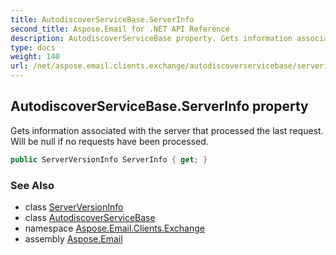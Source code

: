 ```yaml
---
title: AutodiscoverServiceBase.ServerInfo
second_title: Aspose.Email for .NET API Reference
description: AutodiscoverServiceBase property. Gets information associated with the server that processed the last request. Will be null if no requests have been processed
type: docs
weight: 140
url: /net/aspose.email.clients.exchange/autodiscoverservicebase/serverinfo/
---
```

## AutodiscoverServiceBase.ServerInfo property

Gets information associated with the server that processed the last request. Will be null if no requests have been processed.

```csharp
public ServerVersionInfo ServerInfo { get; }
```

### See Also

* class [ServerVersionInfo](../../../aspose.email.clients.exchange.webservice.schema_2016/serverversioninfo/)
* class [AutodiscoverServiceBase](../)
* namespace [Aspose.Email.Clients.Exchange](../../autodiscoverservicebase/)
* assembly [Aspose.Email](../../../)


